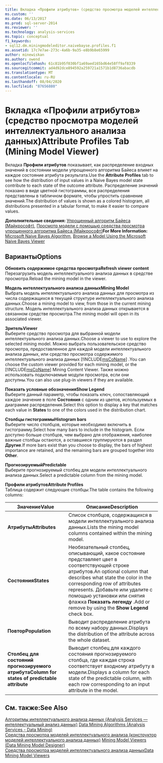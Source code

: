 ```yaml
---
title: Вкладка «Профили атрибутов» (средство просмотра моделей интеллектуального анализа данных) | Документация Майкрософт
ms.custom: ''
ms.date: 06/13/2017
ms.prod: sql-server-2014
ms.reviewer: ''
ms.technology: analysis-services
ms.topic: conceptual
f1_keywords:
- sql12.dm.miningmodeleditor.naivebayse.profiles.f1
ms.assetid: 17c7e7ae-273c-4a6b-9a35-e8b9b8e65999
author: minewiskan
ms.author: owend
ms.openlocfilehash: 61c81b95f030bf1a69aed165bd64e58ff9af8339
ms.sourcegitcommit: ad4d92dce894592a259721a1571b1d8736abacdb
ms.translationtype: MT
ms.contentlocale: ru-RU
ms.lasthandoff: 08/04/2020
ms.locfileid: "87656880"
---
```

# <a name="attribute-profiles-tab-mining-model-viewer"></a><span data-ttu-id="25a4e-102">Вкладка «Профили атрибутов» (средство просмотра моделей интеллектуального анализа данных)</span><span class="sxs-lookup"><span data-stu-id="25a4e-102">Attribute Profiles Tab (Mining Model Viewer)</span></span>
  <span data-ttu-id="25a4e-103">Вкладка **Профили атрибутов** показывает, как распределение входных значений в состоянии модели упрощенного алгоритма Байеса влияет на каждое состояние атрибута результата.</span><span class="sxs-lookup"><span data-stu-id="25a4e-103">Use the **Attribute Profiles** tab to see how the distribution of input values in a Naive Bayes model state contribute to each state of the outcome attribute.</span></span> <span data-ttu-id="25a4e-104">Распределение значений показано в виде цветной гистограммы, все распределения представлены в табличном формате, чтобы упростить сравнение значений.</span><span class="sxs-lookup"><span data-stu-id="25a4e-104">The distribution of values is shown as a colored histogram, all distributions presented in a tabular format, to make it easier to compare values.</span></span>  
  
 <span data-ttu-id="25a4e-105">**Дополнительные сведения:** [Упрощенный алгоритм Байеса (Майкрософт)](data-mining/microsoft-naive-bayes-algorithm.md), [Просмотр модели с помощью средства просмотра упрощенного алгоритма Байеса (Майкрософт)](data-mining/browse-a-model-using-the-microsoft-naive-bayes-viewer.md)</span><span class="sxs-lookup"><span data-stu-id="25a4e-105">**For More Information:** [Microsoft Naive Bayes Algorithm](data-mining/microsoft-naive-bayes-algorithm.md), [Browse a Model Using the Microsoft Naive Bayes Viewer](data-mining/browse-a-model-using-the-microsoft-naive-bayes-viewer.md)</span></span>  
  
## <a name="options"></a><span data-ttu-id="25a4e-106">Варианты</span><span class="sxs-lookup"><span data-stu-id="25a4e-106">Options</span></span>  
 <span data-ttu-id="25a4e-107">**Обновить содержимое средства просмотра**</span><span class="sxs-lookup"><span data-stu-id="25a4e-107">**Refresh viewer content**</span></span>  
 <span data-ttu-id="25a4e-108">Перезагрузить модель интеллектуального анализа данных в средстве просмотра.</span><span class="sxs-lookup"><span data-stu-id="25a4e-108">Reload the mining model in the viewer.</span></span>  
  
 <span data-ttu-id="25a4e-109">**Модель интеллектуального анализа данных**</span><span class="sxs-lookup"><span data-stu-id="25a4e-109">**Mining Model**</span></span>  
 <span data-ttu-id="25a4e-110">Выбрать модель интеллектуального анализа данных для просмотра из числа содержащихся в текущей структуре интеллектуального анализа данных.</span><span class="sxs-lookup"><span data-stu-id="25a4e-110">Choose a mining model to view, from those in the current mining structure.</span></span> <span data-ttu-id="25a4e-111">Модель интеллектуального анализа данных открывается в связанном средстве просмотра.</span><span class="sxs-lookup"><span data-stu-id="25a4e-111">The mining model will open in its associated viewer.</span></span>  
  
 <span data-ttu-id="25a4e-112">**Зритель**</span><span class="sxs-lookup"><span data-stu-id="25a4e-112">**Viewer**</span></span>  
 <span data-ttu-id="25a4e-113">Выберите средство просмотра для выбранной модели интеллектуального анализа данных.</span><span class="sxs-lookup"><span data-stu-id="25a4e-113">Choose a viewer to use to explore the selected mining model.</span></span> <span data-ttu-id="25a4e-114">Можно выбрать пользовательское средство просмотра, предоставленное для каждой модели интеллектуального анализа данных, или средство просмотра содержимого интеллектуального анализа данных [!INCLUDE[msCoName](../includes/msconame-md.md)] .</span><span class="sxs-lookup"><span data-stu-id="25a4e-114">You can choose the custom viewer provided for each mining model, or the [!INCLUDE[msCoName](../includes/msconame-md.md)] Mining Content Viewer.</span></span> <span data-ttu-id="25a4e-115">Также можно использовать подключаемые модули просмотра, если они доступны.</span><span class="sxs-lookup"><span data-stu-id="25a4e-115">You can also use plug-in viewers if they are available.</span></span>  
  
 <span data-ttu-id="25a4e-116">**Показать условные обозначения**</span><span class="sxs-lookup"><span data-stu-id="25a4e-116">**Show Legend**</span></span>  
 <span data-ttu-id="25a4e-117">Выберите данный параметр, чтобы показать ключ, сопоставляющий каждое значение в поле **Состояния** с одним из цветов, используемых в диаграмме распределения.</span><span class="sxs-lookup"><span data-stu-id="25a4e-117">Select this option to display a key that matches each value in **States** to one of the colors used in the distribution chart.</span></span>  
  
 <span data-ttu-id="25a4e-118">**Столбцы гистограммы**</span><span class="sxs-lookup"><span data-stu-id="25a4e-118">**Histogram bars**</span></span>  
 <span data-ttu-id="25a4e-119">Выберите число столбцов, которые необходимо включить в гистограмму.</span><span class="sxs-lookup"><span data-stu-id="25a4e-119">Select how many bars to include in the histogram.</span></span> <span data-ttu-id="25a4e-120">Если доступно больше столбцов, чем выбрано для отображения, наиболее важные столбцы остаются, а оставшиеся группируются в раздел **Другие**.</span><span class="sxs-lookup"><span data-stu-id="25a4e-120">If more bars exist than you choose to display, the bars of highest importance are retained, and the remaining bars are grouped together into **Other**.</span></span>  
  
 <span data-ttu-id="25a4e-121">**Прогнозируемый**</span><span class="sxs-lookup"><span data-stu-id="25a4e-121">**Predictable**</span></span>  
 <span data-ttu-id="25a4e-122">Выберите прогнозируемый столбец для модели интеллектуального анализа данных.</span><span class="sxs-lookup"><span data-stu-id="25a4e-122">Select a predictable column from the mining model.</span></span>  
  
 <span data-ttu-id="25a4e-123">**Профили атрибутов**</span><span class="sxs-lookup"><span data-stu-id="25a4e-123">**Attribute Profiles**</span></span>  
 <span data-ttu-id="25a4e-124">Таблица содержит следующие столбцы:</span><span class="sxs-lookup"><span data-stu-id="25a4e-124">The table contains the following columns:</span></span>  
  
|<span data-ttu-id="25a4e-125">Значение</span><span class="sxs-lookup"><span data-stu-id="25a4e-125">Value</span></span>|<span data-ttu-id="25a4e-126">Описание</span><span class="sxs-lookup"><span data-stu-id="25a4e-126">Description</span></span>|  
|-----------|-----------------|  
|<span data-ttu-id="25a4e-127">**Атрибуты**</span><span class="sxs-lookup"><span data-stu-id="25a4e-127">**Attributes**</span></span>|<span data-ttu-id="25a4e-128">Список столбцов, содержащихся в модели интеллектуального анализа данных.</span><span class="sxs-lookup"><span data-stu-id="25a4e-128">Lists the mining model columns contained within the mining model.</span></span>|  
|<span data-ttu-id="25a4e-129">**Состояния**</span><span class="sxs-lookup"><span data-stu-id="25a4e-129">**States**</span></span>|<span data-ttu-id="25a4e-130">Необязательный столбец, описывающий, какое состояние представляет цвет в соответствующей строке атрибутов.</span><span class="sxs-lookup"><span data-stu-id="25a4e-130">An optional column that describes what state the color in the corresponding row of attributes represents.</span></span> <span data-ttu-id="25a4e-131">Добавьте или удалите с помощью установки или снятия флажка **Показать легенду** .</span><span class="sxs-lookup"><span data-stu-id="25a4e-131">Add or remove by using the **Show Legend** check box.</span></span>|  
|<span data-ttu-id="25a4e-132">**Повтор**</span><span class="sxs-lookup"><span data-stu-id="25a4e-132">**Population**</span></span>|<span data-ttu-id="25a4e-133">Выводит распределение атрибута по всему набору данных.</span><span class="sxs-lookup"><span data-stu-id="25a4e-133">Displays the distribution of the attribute across the whole dataset.</span></span>|  
|<span data-ttu-id="25a4e-134">**Столбец для состояний прогнозируемого атрибута**</span><span class="sxs-lookup"><span data-stu-id="25a4e-134">**Column for states of predictable attribute**</span></span>|<span data-ttu-id="25a4e-135">Выводит столбец для каждого состояния прогнозируемого столбца, где каждая строка соответствует входному атрибуту в модели.</span><span class="sxs-lookup"><span data-stu-id="25a4e-135">Displays a column for each state of the predictable column, with each row corresponding to an input attribute in the model.</span></span>|  
  
## <a name="see-also"></a><span data-ttu-id="25a4e-136">См. также:</span><span class="sxs-lookup"><span data-stu-id="25a4e-136">See Also</span></span>  
 <span data-ttu-id="25a4e-137">[Алгоритмы интеллектуального анализа данных &#40;Analysis Services — интеллектуальный анализ данных&#41;](data-mining/data-mining-algorithms-analysis-services-data-mining.md) </span><span class="sxs-lookup"><span data-stu-id="25a4e-137">[Data Mining Algorithms &#40;Analysis Services - Data Mining&#41;](data-mining/data-mining-algorithms-analysis-services-data-mining.md) </span></span>  
 <span data-ttu-id="25a4e-138">[Средства просмотра моделей интеллектуального анализа &#40;конструктор моделей интеллектуального анализа данных&#41;](mining-model-viewers-data-mining-model-designer.md) </span><span class="sxs-lookup"><span data-stu-id="25a4e-138">[Mining Model Viewers &#40;Data Mining Model Designer&#41;](mining-model-viewers-data-mining-model-designer.md) </span></span>  
 [<span data-ttu-id="25a4e-139">Средства просмотра моделей интеллектуального анализа данных</span><span class="sxs-lookup"><span data-stu-id="25a4e-139">Data Mining Model Viewers</span></span>](data-mining/data-mining-model-viewers.md)  
  
  
